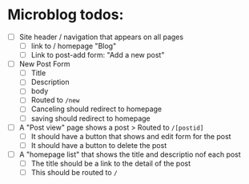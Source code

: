 # Microblog todos:
- [ ] Site header / navigation that appears on all pages
  - [ ] link to / homepage "Blog"
  - [ ] Link to post-add form: "Add a new post"

- [ ] New Post Form
  - [ ] Title
  - [ ] Description
  - [ ] body
  - [ ] Routed to `/new`
  - [ ] Canceling should redirect to homepage
  - [ ] saving should redirect to homepage 

- [ ] A "Post view" page shows a post > Routed to `/[postid]`
  - [ ] It should have a button that shows and edit form for the post
  - [ ] It should have a button to delete the post

- [ ] A "homepage list" that shows the title and descriptio nof each post
  - [ ] The title should be a link to the detail of the post
  - [ ] This should be routed to `/`